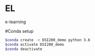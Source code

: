 # EL
e-learning

#Conda setup

```sh
$conda create -n DSI200_demo python 3.6
$conda activate DSI200_demo
$conda deactivate
```
